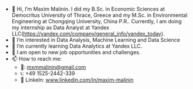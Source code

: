 - 👋 Hi, I’m Maxim Malinin. I did my B.Sc. in Economic Sciences at Democritus University of Thrace, Greece and my M.Sc. in Environmental Engineering at Chongqing University, China P.R.. Currently, I am doing my internship as Data Analyst at Yandex LLC(https://yandex.com/company/general_info/yandex_today).
- 👀 I’m interested in Data Analysis, Machine Learning and Data Science
- 🌱 I’m currently learning Data Analytics at Yandex LLC.
- 🏢 I am open to new job opportunities and challenges.
- 📫 How to reach me:
  * 📧: mxmmalinin@gmail.com
  * 📞: +49 1525-2442-339
  * 🔗 LinkeIn: www.linkedin.com/in/maxim-malinin
<!---
Maximali89/Maximali89 is a ✨ special ✨ repository because its `README.md` (this file) appears on your GitHub profile.
You can click the Preview link to take a look at your changes.
--->

<!--
**Maximali89/Maximali89** is a ✨ _special_ ✨ repository because its `README.md` (this file) appears on your GitHub profile.

Here are some ideas to get you started:

- 🔭 I’m currently working on ...
- 🌱 I’m currently learning ...
- 👯 I’m looking to collaborate on ...
- 🤔 I’m looking for help with ...
- 💬 Ask me about ...
- 📫 How to reach me: ...
- 😄 Pronouns: ...
- ⚡ Fun fact: ...
-->
